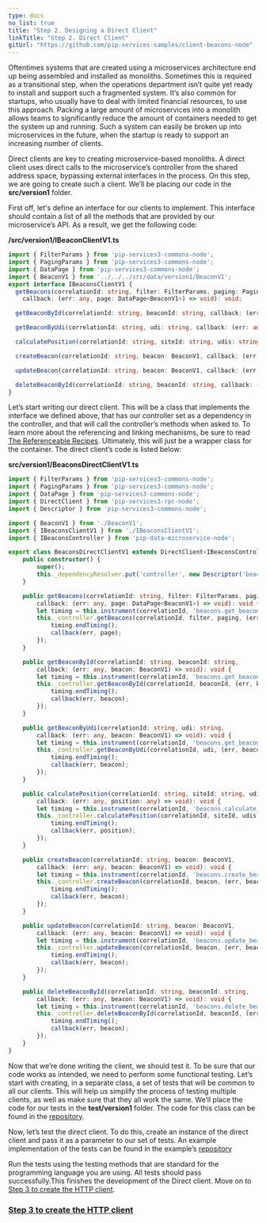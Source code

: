 ```yaml
---
type: docs
no_list: true
title: "Step 2. Designing a Direct Client"
linkTitle: "Step 2. Direct Client" 
gitUrl: "https://github.com/pip-services-samples/client-beacons-node"
---
```


Oftentimes systems that are created using a microservices architecture end up being assembled and installed as monoliths. Sometimes this is required as a transitional step, when the operations department isn’t quite yet ready to install and support such a fragmented system. It’s also common for startups, who usually have to deal with limited financial resources, to use this approach. Packing a large amount of microservices into a monolith allows teams to significantly reduce the amount of containers needed to get the system up and running. Such a system can easily be broken up into microservices in the future, when the startup is ready to support an increasing number of clients.

Direct clients are key to creating microservice-based monoliths. A direct client uses direct calls to the microservice’s controller from the shared address space, bypassing external interfaces in the process. On this step, we are going to create such a client. We’ll be placing our code in the **src/version1** folder.

First off, let's define an interface for our clients to implement. This interface should contain a list of all the methods that are provided by our microservice’s API. As a result, we get the following code:

**/src/version1/IBeaconClientV1.ts**

```typescript
import { FilterParams } from 'pip-services3-commons-node';
import { PagingParams } from 'pip-services3-commons-node';
import { DataPage } from 'pip-services3-commons-node';
import { BeaconV1 } from '../../../src/data/version1/BeaconV1';
export interface IBeaconsClientV1 {    
  getBeacons(correlationId: string, filter: FilterParams, paging: PagingParams,
    callback: (err: any, page: DataPage<BeaconV1>) => void): void;  

  getBeaconById(correlationId: string, beaconId: string, callback: (err: any, beacon: BeaconV1) => void): void;

  getBeaconByUdi(correlationId: string, udi: string, callback: (err: any, beacon: BeaconV1) => void): void;  

  calculatePosition(correlationId: string, siteId: string, udis: string[], callback: (err: any, position: any) => void): void;    

  createBeacon(correlationId: string, beacon: BeaconV1, callback: (err: any, beacon: BeaconV1) => void): void;  

  updateBeacon(correlationId: string, beacon: BeaconV1, callback: (err: any, beacon: BeaconV1) => void): void;  

  deleteBeaconById(correlationId: string, beaconId: string, callback: (err: any, beacon: BeaconV1) => void): void;            
}

```

Let’s start writing our direct client. This will be a class that implements the interface we defined above, that has our controller set as a dependency in the controller, and that will call the controller’s methods when asked to. To learn more about the referencing and linking mechanisms, be sure to read [The Referenceable Recipes](../../../recipes/component_references/). Ultimately, this will just be a wrapper class for the container. 
The direct client’s code is listed below:

**src/version1/BeaconsDirectClientV1.ts**

```typescript
import { FilterParams } from 'pip-services3-commons-node';
import { PagingParams } from 'pip-services3-commons-node';
import { DataPage } from 'pip-services3-commons-node';
import { DirectClient } from 'pip-services3-rpc-node';
import { Descriptor } from 'pip-services3-commons-node';

import { BeaconV1 } from './BeaconV1';
import { IBeaconsClientV1 } from './IBeaconsClientV1';
import { IBeaconsController } from 'pip-data-microservice-node';

export class BeaconsDirectClientV1 extends DirectClient<IBeaconsController> implements IBeaconsClientV1 {
    public constructor() {
        super();
        this._dependencyResolver.put('controller', new Descriptor('beacons', 'controller', '*', '*', '1.0'));
    }

    public getBeacons(correlationId: string, filter: FilterParams, paging: PagingParams,
        callback: (err: any, page: DataPage<BeaconV1>) => void): void {
        let timing = this.instrument(correlationId, 'beacons.get_beacons');
        this._controller.getBeacons(correlationId, filter, paging, (err, page) => {
            timing.endTiming();
            callback(err, page);
        });
    }

    public getBeaconById(correlationId: string, beaconId: string,
        callback: (err: any, beacon: BeaconV1) => void): void {
        let timing = this.instrument(correlationId, 'beacons.get_beacon_by_id');
        this._controller.getBeaconById(correlationId, beaconId, (err, beacon) => {
            timing.endTiming();
            callback(err, beacon);
        }); 
    }

    public getBeaconByUdi(correlationId: string, udi: string,
        callback: (err: any, beacon: BeaconV1) => void): void {
        let timing = this.instrument(correlationId, 'beacons.get_beacon_by_udi');
        this._controller.getBeaconByUdi(correlationId, udi, (err, beacon) => {
            timing.endTiming();
            callback(err, beacon);
        }); 
    }

    public calculatePosition(correlationId: string, siteId: string, udis: string[], 
        callback: (err: any, position: any) => void): void {
        let timing = this.instrument(correlationId, 'beacons.calculate_position');
        this._controller.calculatePosition(correlationId, siteId, udis, (err, position) => {
            timing.endTiming();
            callback(err, position);
        }); 
    }

    public createBeacon(correlationId: string, beacon: BeaconV1,
        callback: (err: any, beacon: BeaconV1) => void): void {
        let timing = this.instrument(correlationId, 'beacons.create_beacon');
        this._controller.createBeacon(correlationId, beacon, (err, beacon) => {
            timing.endTiming();
            callback(err, beacon);
        }); 
    }

    public updateBeacon(correlationId: string, beacon: BeaconV1,
        callback: (err: any, beacon: BeaconV1) => void): void {
        let timing = this.instrument(correlationId, 'beacons.update_beacon');
        this._controller.updateBeacon(correlationId, beacon, (err, beacon) => {
            timing.endTiming();
            callback(err, beacon);
        }); 
    }

    public deleteBeaconById(correlationId: string, beaconId: string,
        callback: (err: any, beacon: BeaconV1) => void): void {
        let timing = this.instrument(correlationId, 'beacons.delete_beacon_by_id');
        this._controller.deleteBeaconById(correlationId, beaconId, (err, beacon) => {
            timing.endTiming();
            callback(err, beacon);
        }); 
    }
}
```

Now that we’re done writing the client, we should test it. 
To be sure that our code works as intended, we need to perform some functional testing. Let’s start with creating, in a separate class, a set of tests that will be common to all our clients. This will help us simplify the process of testing multiple clients, as well as make sure that they all work the same. We’ll place the code for our tests in the **test/version1** folder. The code for this class can be found in the [repository](https://github.com/pip-services-samples/client-beacons-node/blob/master/test/version1/BeaconsClientV1Fixture.ts).


Now, let’s test the direct client. To do this, create an instance of the direct client and pass it as a parameter to our set of tests. 
An example implementation of the tests can be found in the example’s [repository](https://github.com/pip-services-samples/client-beacons-node/blob/master/test/version1/BeaconsDirectClientV1.test.ts)


Run the tests using the testing methods that are standard for the programming language you are using. All tests should pass successfully.This finishes the development of the Direct client.
Move on to [Step 3 to create the HTTP client](../step3).


<span class="hide-title-link">

### [Step 3 to create the HTTP client](../step3)

</span>
